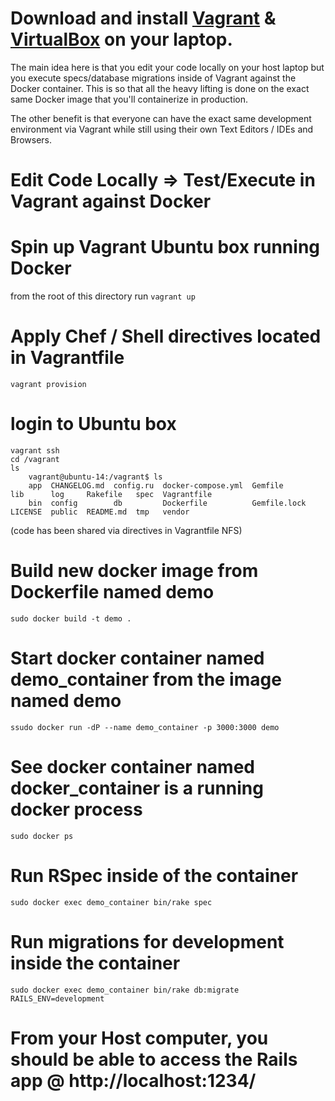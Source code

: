 # Download and install [Vagrant](http://vagrantup.com/ "Vagrant") & [VirtualBox](https://www.virtualbox.org/ "VirtualBox") on your laptop.

The main idea here is that you edit your code locally on your host laptop but you execute specs/database migrations inside of Vagrant against the Docker container. This is so that all the heavy lifting is done on the exact same Docker image that you'll containerize in production.

The other benefit is that everyone can have the exact same development environment via Vagrant while still using their own Text Editors / IDEs and Browsers.

# Edit Code Locally => Test/Execute in Vagrant against Docker

###

# Spin up Vagrant Ubuntu box running Docker

from the root of this directory run `vagrant up`

# Apply Chef / Shell directives located in Vagrantfile
``` shell
vagrant provision
```
# login to Ubuntu box
``` shell
vagrant ssh
cd /vagrant
ls
    vagrant@ubuntu-14:/vagrant$ ls
    app  CHANGELOG.md  config.ru  docker-compose.yml  Gemfile       lib      log     Rakefile   spec  Vagrantfile
    bin  config        db         Dockerfile          Gemfile.lock  LICENSE  public  README.md  tmp   vendor

```
(code has been shared via directives in Vagrantfile NFS)


# Build new docker image from Dockerfile named demo
``` shell
sudo docker build -t demo .
```

# Start docker container named demo_container from the image named demo
``` shell
ssudo docker run -dP --name demo_container -p 3000:3000 demo
```

# See docker container named docker_container is a running docker process
``` shell
sudo docker ps
```

# Run RSpec inside of the container
``` shell
sudo docker exec demo_container bin/rake spec
```
# Run migrations for development inside the container
``` shell
sudo docker exec demo_container bin/rake db:migrate RAILS_ENV=development
```
# From your Host computer, you should be able to access the Rails app @ http://localhost:1234/